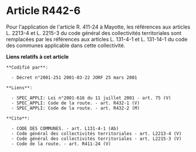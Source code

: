# Article R442-6

Pour l'application de l'article R. 411-24 à Mayotte, les références aux articles L. 2213-4 et L. 2215-3 du code général des
collectivités territoriales sont remplacées par les références aux articles L. 131-4-1 et L. 131-14-1 du code des communes
applicable dans cette collectivité.

**Liens relatifs à cet article**

	**Codifié par**:

	  - Décret n°2001-251 2001-03-22 JORF 25 mars 2001

	**Liens**:

	  - SPEC_APPLI: Loi n°2001-616 du 11 juillet 2001 - art. 75 (V)
	  - SPEC_APPLI: Code de la route. - art. R432-1 (V)
	  - SPEC_APPLI: Code de la route. - art. R432-2 (M)

	**Cite**:

	  - CODE DES COMMUNES. - art. L131-4-1 (Ab)
	  - Code général des collectivités territoriales - art. L2213-4 (V)
	  - Code général des collectivités territoriales - art. L2215-3 (V)
	  - Code de la route. - art. R411-24 (V)
